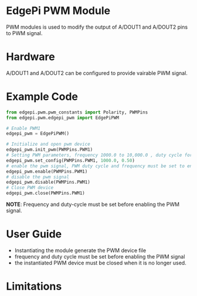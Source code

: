 # EdgePi PWM Module
PWM modules is used to modify the output of A/DOUT1 and A/DOUT2 pins to PWM signal.

# Hardware
A/DOUT1 and A/DOUT2 can be configured to provide vairable PWM signal.

# Example Code
```python
from edgepi.pwm.pwm_constants import Polarity, PWMPins
from edgepi.pwm.edgepi_pwm import EdgePiPWM

# Enable PWM1
edgepi_pwm = EdgePiPWM()

# Initialize and open pwm device
edgepi_pwm.init_pwm(PWMPins.PWM1)
# Setting PWM parameters, frequency 1000.0 to 10,000.0 , duty cycle form 0-1.0
edgepi_pwm.set_config(PWMPins.PWM1, 1000.0, 0.50)
# enable the pwm signal, PWM duty cycle and frequency must be set to enable the singal
edgepi_pwm.enable(PWMPins.PWM1)
# disable the pwm signal 
edgepi_pwm.disable(PWMPins.PWM1)
# Close PWM device
edgepi_pwm.close(PWMPins.PWM1)

```
__NOTE__: Frequency and duty-cycle must be set before enabling the PWM signal.

# User Guide
- Instantiating the module generate the PWM device file
- frequency and duty cycle must be set before enabling the PWM signal
- the instantiated PWM device must be closed when it is no longer used.


# Limitations 
